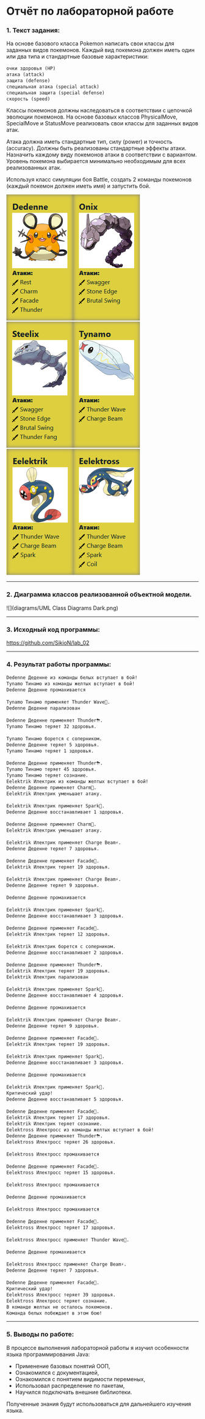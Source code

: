 # Отчёт по лабораторной работе

### 1. Текст задания:
На основе базового класса Pokemon написать свои классы для заданных видов покемонов. Каждый вид покемона должен иметь один или два типа и стандартные базовые характеристики:

    очки здоровья (HP)
    атака (attack)
    защита (defense)
    специальная атака (special attack)
    специальная защита (special defense)
    скорость (speed)

Классы покемонов должны наследоваться в соответствии с цепочкой эволюции покемонов. На основе базовых классов PhysicalMove, SpecialMove и StatusMove реализовать свои классы для заданных видов атак.

Атака должна иметь стандартные тип, силу (power) и точность (accuracy). Должны быть реализованы стандартные эффекты атаки. Назначить каждому виду покемонов атаки в соответствии с вариантом. Уровень покемона выбирается минимально необходимым для всех реализованных атак.

Используя класс симуляции боя Battle, создать 2 команды покемонов (каждый покемон должен иметь имя) и запустить бой.

![](src/pokemon/Dedenne.png)![](src/pokemon/Onix.png)![](src/pokemon/Steelix.png)![](src/pokemon/Tynamo.png)![](src/pokemon/Eelektrik.png)![](src/pokemon/Eelektross.png)
___

### 2. Диаграмма классов реализованной объектной модели.

![](diagrams/UML Class Diagrams Dark.png)
___

### 3. Исходный код программы:

https://github.com/SikioN/lab_02
___

### 4. Результат работы программы:
```
Dedenne Деденне из команды белых вступает в бой!
Tynamo Тинамо из команды желтых вступает в бой!
Dedenne Деденне промахивается

Tynamo Тинамо применяет Thunder Wave🌠. 
Dedenne Деденне парализован

Dedenne Деденне применяет Thunder⛈. 
Tynamo Тинамо теряет 32 здоровья.

Tynamo Тинамо борется с соперником. 
Dedenne Деденне теряет 5 здоровья.
Tynamo Тинамо теряет 1 здоровья.

Dedenne Деденне применяет Thunder⛈. 
Tynamo Тинамо теряет 45 здоровья.
Tynamo Тинамо теряет сознание.
Eelektrik Илектрик из команды желтых вступает в бой!
Dedenne Деденне применяет Charm💫. 
Eelektrik Илектрик уменьшает атаку.

Eelektrik Илектрик применяет Spark👻. 
Dedenne Деденне восстанавливает 1 здоровья.

Dedenne Деденне применяет Charm💫. 
Eelektrik Илектрик уменьшает атаку.

Eelektrik Илектрик применяет Charge Beam⚡. 
Dedenne Деденне теряет 7 здоровья.

Dedenne Деденне применяет Facade👻. 
Eelektrik Илектрик теряет 19 здоровья.

Eelektrik Илектрик применяет Charge Beam⚡. 
Dedenne Деденне теряет 9 здоровья.

Dedenne Деденне промахивается

Eelektrik Илектрик применяет Spark👻. 
Dedenne Деденне восстанавливает 3 здоровья.

Dedenne Деденне применяет Facade👻. 
Eelektrik Илектрик теряет 12 здоровья.

Eelektrik Илектрик борется с соперником. 
Dedenne Деденне восстанавливает 2 здоровья.

Dedenne Деденне применяет Thunder⛈. 
Eelektrik Илектрик теряет 19 здоровья.
Eelektrik Илектрик парализован

Eelektrik Илектрик применяет Spark👻. 
Dedenne Деденне восстанавливает 4 здоровья.

Dedenne Деденне промахивается

Eelektrik Илектрик применяет Charge Beam⚡. 
Dedenne Деденне теряет 9 здоровья.

Dedenne Деденне применяет Facade👻. 
Eelektrik Илектрик теряет 19 здоровья.

Eelektrik Илектрик применяет Spark👻. 
Dedenne Деденне восстанавливает 3 здоровья.

Dedenne Деденне промахивается

Eelektrik Илектрик применяет Spark👻. 
Критический удар!
Dedenne Деденне восстанавливает 5 здоровья.

Dedenne Деденне применяет Facade👻. 
Eelektrik Илектрик теряет 17 здоровья.
Eelektrik Илектрик теряет сознание.
Eelektross Илектросс из команды желтых вступает в бой!
Dedenne Деденне применяет Thunder⛈. 
Eelektross Илектросс теряет 26 здоровья.

Eelektross Илектросс промахивается

Dedenne Деденне применяет Facade👻. 
Eelektross Илектросс теряет 15 здоровья.

Eelektross Илектросс промахивается

Dedenne Деденне промахивается

Eelektross Илектросс промахивается

Dedenne Деденне применяет Facade👻. 
Eelektross Илектросс теряет 17 здоровья.

Eelektross Илектросс применяет Thunder Wave🌠. 

Dedenne Деденне промахивается

Eelektross Илектросс применяет Charge Beam⚡. 
Dedenne Деденне теряет 7 здоровья.

Dedenne Деденне применяет Facade👻. 
Критический удар!
Eelektross Илектросс теряет 39 здоровья.
Eelektross Илектросс теряет сознание.
В команде желтых не осталось покемонов.
Команда белых побеждает в этом бою!
```
___

### 5. Выводы по работе:
В процессе выполнения лабораторной работы я изучил особенности языка программирования Java:

- Применение базовых понятий ООП,
- Ознакомился с документацией,
- Ознакомился с понятием видимости переменых,
- Использовал распределение по пакетам, 
- Научился подключать внешние библиотеки. 

Полученные знания будут использоваться для дальнейшего изучения языка.